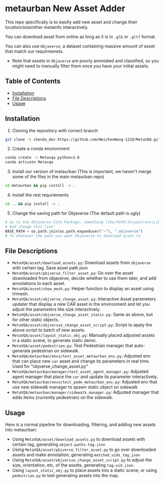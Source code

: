 
# metaurban New Asset Adder

This repo specifically is to easilly add new asset and change their location/size/other metainfo interactively.

You can download asset from online as long as it is in `.glb` or `.gltf` format.

You can also use `Objaverse`, a dataset containing massive amount of asset that match our requirmenets.

- Note that assets in `Objaverse` are poorly annotated and classified, so you might need to manually filter them once you have your initial assets.


## Table of Contents

- [Installation](#installation)
- [File Descriptions](#file-descriptions)
- [Usage](#usage)

## Installation

1. Cloning the repository with correct branch
```bash
git clone -b chenda_dev https://github.com/WeizhenWang-1210/MetaVQA.git
```
2. Create a conda environment
```bash
conda create -n Metavqa python=3.8
conda activate Metavqa
```
3. Install our version of metaurban (This is important, we haven't merge some of the files in the main metaurban repo)
```bash
cd metaurban && pip install -e .
```
4. Install the rest requriements
```bash
cd .. && pip install -e .
```
5. Change the saving path for Objaverse (The default path is ugly)
```python
# Go to the Objaverse Site Package, something like:Path\to\your\env\Lib\site-packages\objaverse\__init__.py
# And change this line'
BASE_PATH = os.path.join(os.path.expanduser("~"), ".objaverse")
# To whatever the path you want Objaverse to download asset to
```

## File Descriptions

- `MetaVQA/asset/download_assets.py`: Download assets from `objaverse` with certain tag. Save asset path json
- `MetaVQA/asset/pbjverse_filter_asset.py`: Go over the asset downloaded from objaverse, decide whether to use them later, and add annotations to each asset.
- `MetaVQA/asset/show_mesh.py`: Helper function to display an asset using trimesh.
- `MetaVQA/asset/objverse_change_asset.py`: Interactive Asset parameters updater that display a new CAR asset in the environment and let you adjust the parameters like size interactively.
- `MetaVQA/asset/objverse_change_asset_static.py`: Same as above, but for other static objects.
- `MetaVQA/asset/objversse_change_asset_script.py`: Script to apply the above script to batch of new assets.
- `MetaVQA/asset/layout_static_obj.py`: Manually placed adjusted assets in a static scene, to generate static demo.
- `MetaVQA/asset/pedestrian.py`: Test Pedestrian manager that auto-generate pedestrian on sidewalk.
- `MetaVQA/metaurban/envs/test_asset_metaurban_env.py`: Adjusted env that can place new `car` asset and change its parameters in real time. Used for "objverse_change_asset.py"
- `MetaVQA/metaurban/manager/test_asset_agent_manager.py`: Adjusted agent manager that place the `car` and update its parameter interactively.
- `MetaVQA/metaurban/envs/test_pede_metaurban_env.py`: Adjusted env that use new sidewalk manager to spawn static object on sidewalk
- `MetaVQA/metaurban/manager/sidewalk_manager.py`: Adjusted manager that adds items (currently pedestrian) on the sidewalk.

## Usage

Here is a normal pipeline for downloading, filtering, and adding new assets into metaurban:
- Using `MetaVQA/asset/download_assets.py` to download assets with certain tag, generating `object-paths-tag.json`
- Using `MetaVQA/asset/pbjverse_filter_asset.py` to go over downloaded assets and make annotation, generating `matched_uids_tag.json`
- Using `MetaVQA/asset/objversse_change_asset_script.py` to adjust the size, orientation, etc, of the assets, generating `tag-uid.json`.
- Using `layout_static_obj.py` to place assets into a static scene, or using `pedestrian.py` to test generating assets into the map.